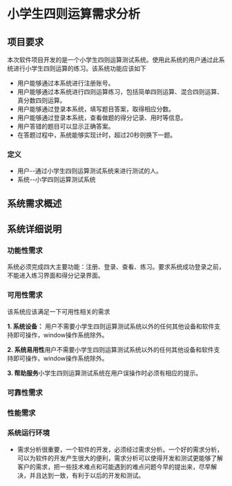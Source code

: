# 小学生四则运算需求分析
## 项目要求
本次软件项目开发的是一个小学生四则运算测试系统。使用此系统的用户通过此系统进行小学生四则运算的练习。该系统功能应该如下
- 用户能够通过本系统进行注册账号。
- 用户能够通过本系统进行四则运算练习，包括简单四则运算、混合四则运算、真分数四则运算。
- 用户能够通过登录本系统，填写题目答案，取得相应分数。
- 用户能够通过登录本系统，查看做题的得分记录、用时等信息。
- 用户答错的题目可以显示正确答案。
- 在答题过程中，系统能够实现计时，超过20秒则换下一题。

### 定义
- 用户--通过小学生四则运算测试系统来进行测试的人。
- 系统--小学四则运算测试系统

## 系统需求概述

## 系统详细说明
### 功能性需求
系统必须完成四大主要功能：注册、登录、查看、练习。要求系统成功登录之前，不能进入练习界面和得分记录界面。
### 可用性需求
该系统应该满足一下可用性相关的需求

**1. 系统设备：**
用户不需要小学生四则运算测试系统以外的任何其他设备和软件支持即可操作，window操作系统除外。

**2. 系统易用性**用户不需要小学生四则运算测试系统以外的任何其他设备和软件支持即可操作，window操作系统除外。

**3. 帮助服务**小学生四则运算测试系统在用户误操作时必须有相应的提示。

### 可靠性需求

### 性能需求

### 系统运行环境


- 需求分析很重要，一个软件的开发，必须经过需求分析。一个好的需求分析，可以为软件的开发产生很大的便利，需求分析可以使得开发和测试更能够了解客户的需求，把一些技术难点和可能遇到的难点问题今早的提出来，尽早解决，并且达到一致，有利于以后的开发和测试。
